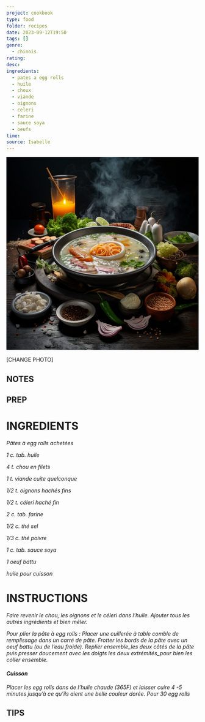 ```yaml
---
project: cookbook
type: food
folder: recipes
date: 2023-09-12T19:50
tags: []
genre:
  - chinois
rating: 
desc: 
ingredients:
  - pates a egg rolls
  - huile
  - choux
  - viande
  - oignons
  - celeri
  - farine
  - sauce soya
  - oeufs
time: 
source: Isabelle
---
```


![IMAGE](_default.png)


[CHANGE PHOTO]


## NOTES




## PREP


# INGREDIENTS

_Pâtes à egg rolls achetées_

_1 c. tab. huile_

_4 t. chou en filets_

_1 t. viande cuite quelconque_

_1/2 t. oignons hachés fins_

_1/2 t. céleri haché fin_

_2 c. tab. farine_

_1/2 c. thé sel_

_1/3 c. thé poivre_

_1 c. tab. sauce soya_

_1 oeuf battu_

_huile pour cuisson_

# INSTRUCTIONS

_Faire revenir le chou, les oignons et le céleri_
_dans l’huile. Ajouter tous les autres ingrédients_
_et bien mêler._

_Pour plier la pâte à egg rolls : Placer une cuillerée_
_à table comble de remplissage dans un_
_carré de pâte. Frotter les bords de la pâte avec_
_un oeuf battu (ou de l’eau froide). Replier_
_ensemble_les deux côtés de la pâte puis_
_presser doucement avec les doigts les deux_
_extrémités_pour bien les coller ensemble._

#### _Cuisson_

_Placer les egg rolls dans de l’huile chaude_
_(365F) et laisser cuire 4 -5 minutes jusqu’à ce_
_qu’ils aient une belle couleur dorée._
_Pour 30 egg rolls_

## TIPS



